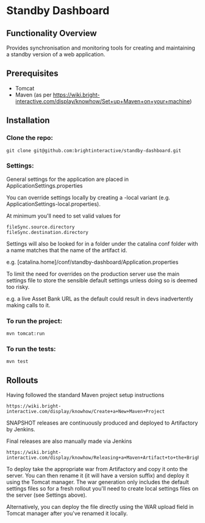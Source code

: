 Standby Dashboard
===============================

Functionality Overview
----------------------

Provides synchronisation and monitoring tools for creating and maintaining a standby version of a web application.

Prerequisites
-------------

* Tomcat
* Maven (as per https://wiki.bright-interactive.com/display/knowhow/Set+up+Maven+on+your+machine)


Installation
------------

### Clone the repo:

    git clone git@github.com:brightinteractive/standby-dashboard.git

### Settings:

General settings for the application are placed in ApplicationSettings.properties   

You can override settings locally by creating a -local variant (e.g. ApplicationSettings-local.properties).

At minimum you'll need to set valid values for

	fileSync.source.directory
	fileSync.destination.directory

Settings will also be looked for in a folder under the catalina conf folder with a name matches that the name of the artifact id. 

e.g. [catalina.home]/conf/standby-dashboard/Application.properties

To limit the need for overrides on the production server use the main settings file to store the sensible default settings
unless doing so is deemed too risky.

e.g. a live Asset Bank URL as the default could result in devs inadvertently making calls to it.

### To run the project:

	mvn tomcat:run
	
### To run the tests:

    mvn test

Rollouts
--------

Having followed the standard Maven project setup instructions

    https://wiki.bright-interactive.com/display/knowhow/Create+a+New+Maven+Project

SNAPSHOT releases are continuously produced and deployed to Artifactory by Jenkins.

Final releases are also manually made via Jenkins

    https://wiki.bright-interactive.com/display/knowhow/Releasing+a+Maven+Artifact+to+the+Bright+Artifactory

To deploy take the appropriate war from Artifactory and copy it onto the server. You can then rename it (it will have a
version suffix) and deploy it using the Tomcat manager. The war generation only includes the default settings files so
for a fresh rollout you'll need to create local settings files on the server (see Settings above).

Alternatively, you can deploy the file directly using the WAR upload field in Tomcat manager after you've renamed it
locally.
